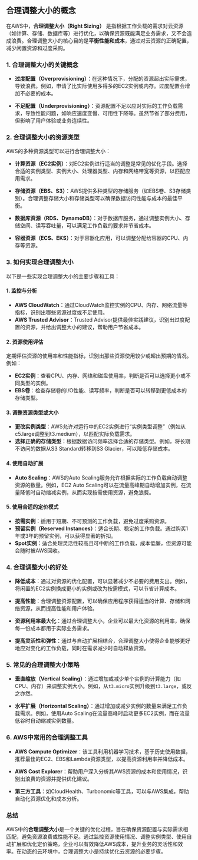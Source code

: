 ## 合理调整大小的概念

在AWS中，**合理调整大小（Right Sizing）** 是指根据工作负载的需求对云资源（如计算、存储、数据库等）进行优化，以确保资源既能满足业务需求，又不会造成浪费。合理调整大小的核心目的是**平衡性能和成本**，通过对云资源的正确配置，减少闲置资源和过度采购。

### 1. **合理调整大小的关键概念**
- **过度配置（Overprovisioning）**：在这种情况下，分配的资源超出实际需求，导致浪费。例如，申请了比实际使用多得多的EC2实例或内存。过度配置会增加不必要的成本。
  
- **不足配置（Underprovisioning）**：资源配置不足以应对实际的工作负载需求，导致性能问题，如响应速度变慢、可用性下降等。虽然节省了部分费用，但影响了用户体验或业务连续性。

### 2. **合理调整大小的资源类型**
AWS的多种资源类型可以进行合理调整大小：

- **计算资源（EC2实例）**：对EC2实例进行适当的调整是常见的优化手段。选择合适的实例类型、实例大小、处理器类型、内存和网络带宽等资源，以匹配应用需求。
  
- **存储资源（EBS、S3）**：AWS提供多种类型的存储服务（如EBS卷、S3存储类别）。合理调整存储大小和存储类型可以确保数据访问性能与成本的最佳平衡。

- **数据库资源（RDS、DynamoDB）**：对于数据库服务，通过调整实例大小、存储空间、读写吞吐量，可以满足工作负载的要求并节省成本。

- **容器资源（ECS、EKS）**：对于容器化应用，可以调整分配给容器的CPU、内存等资源。

### 3. **如何实现合理调整大小**
以下是一些实现合理调整大小的主要步骤和工具：

#### **1. 监控与分析**
- **AWS CloudWatch**：通过CloudWatch监控实例的CPU、内存、网络流量等指标，识别出哪些资源过度或不足使用。
- **AWS Trusted Advisor**：Trusted Advisor提供最佳实践建议，识别出过度配置的资源，并给出调整大小的建议，帮助用户节省成本。
  
#### **2. 资源使用评估**
定期评估资源的使用率和性能指标，识别出那些资源使用较少或超出预期的情况。例如：
- **EC2实例**：查看CPU、内存、网络和磁盘使用率，判断是否可以选择更小或不同类型的实例。
- **EBS卷**：检查存储卷的I/O性能、读写频率，判断是否可以转移到更低成本的存储类型。

#### **3. 调整资源类型或大小**
- **更改实例类型**：AWS允许对运行中的EC2实例进行“实例类型调整”（例如从c5.large调整到t3.medium），以匹配实际负载需求。
- **选择正确的存储类型**：根据数据访问频率选择合适的存储类型。例如，将长期不访问的数据从S3 Standard转移到S3 Glacier，可以降低存储成本。

#### **4. 使用自动扩展**
- **Auto Scaling**：AWS的Auto Scaling服务允许根据实际的工作负载自动调整资源的数量。例如，EC2 Auto Scaling可以在流量高峰期自动增加实例，在流量降低时自动缩减实例，从而实现按需使用资源，避免浪费。

#### **5. 使用合适的定价模式**
- **按需实例**：适用于短期、不可预测的工作负载，避免过度采购资源。
- **预留实例（Reserved Instances）**：适合长期、稳定的工作负载。通过购买1年或3年的预留实例，可以获得显著的折扣。
- **Spot实例**：适合处理灵活性较高且可中断的工作负载，成本低廉，但资源可能会随时被AWS回收。

### 4. **合理调整大小的好处**
- **降低成本**：通过对资源的优化配置，可以显著减少不必要的费用支出。例如，将闲置的EC2实例换成更小的实例或改为按需模式，可以节省计算成本。
  
- **提高性能**：合理调整资源配置，可以确保应用程序获得适当的计算、存储和网络资源，从而提高性能和用户体验。

- **资源利用率最大化**：通过合理调整大小，企业可以最大化资源的利用率，确保每一份成本都用于实际业务需求。

- **提高灵活性和弹性**：通过与自动扩展相结合，合理调整大小使得企业能够更好地应对变化的工作负载，同时在需求减少时自动释放资源。

### 5. **常见的合理调整大小策略**
- **垂直缩放（Vertical Scaling）**：通过增加或减少单个实例的计算能力（如CPU、内存）来调整实例大小。例如，从`t3.micro`实例升级到`t3.large`，或反之亦然。
  
- **水平扩展（Horizontal Scaling）**：通过增加或减少实例的数量来满足工作负载需求。例如，使用Auto Scaling在流量高峰时启动更多EC2实例，而在流量低谷时自动缩减实例数量。

### 6. **AWS中常用的合理调整工具**
- **AWS Compute Optimizer**：该工具利用机器学习技术，基于历史使用数据，推荐最佳的EC2、EBS和Lambda资源类型，以提高资源利用率并降低成本。
  
- **AWS Cost Explorer**：帮助用户深入分析其AWS资源的成本和使用情况，识别出浪费的资源并提供优化建议。

- **第三方工具**：如CloudHealth、Turbonomic等工具，可以与AWS集成，帮助自动化资源优化和成本分析。

### 总结
AWS中的**合理调整大小**是一个关键的优化过程，旨在确保资源配置与实际需求相匹配，避免资源浪费或性能不足。通过监控资源使用情况、调整实例类型、使用自动扩展和优化定价策略，企业可以有效降低AWS成本，提升业务的灵活性和效率。在动态的云环境中，合理调整大小是持续优化云资源的必要步骤。
